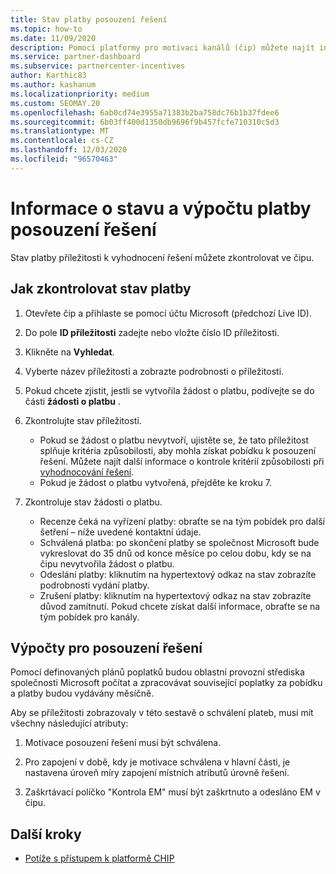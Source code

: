 ```yaml
---
title: Stav platby posouzení řešení
ms.topic: how-to
ms.date: 11/09/2020
description: Pomocí platformy pro motivaci kanálů (čip) můžete najít informace o možnostech hodnocení řešení, jejich výpočtech a jejich stavu platby.
ms.service: partner-dashboard
ms.subservice: partnercenter-incentives
author: Karthic83
ms.author: kashanum
ms.localizationpriority: medium
ms.custom: SEOMAY.20
ms.openlocfilehash: 6ab0cd74e3955a71383b2ba758dc76b1b37fdee6
ms.sourcegitcommit: 6b03ff400d1350db9696f9b457fcfe710310c5d3
ms.translationtype: MT
ms.contentlocale: cs-CZ
ms.lasthandoff: 12/03/2020
ms.locfileid: "96570463"
---
```

# <a name="solution-assessment-payment-status-and-calculation-info"></a>Informace o stavu a výpočtu platby posouzení řešení

Stav platby příležitosti k vyhodnocení řešení můžete zkontrolovat ve čipu.

## <a name="how-to-review-your-payment-status"></a>Jak zkontrolovat stav platby

1. Otevřete čip a přihlaste se pomocí účtu Microsoft (předchozí Live ID).
2. Do pole **ID příležitosti** zadejte nebo vložte číslo ID příležitosti.
3. Klikněte na **Vyhledat**.
4. Vyberte název příležitosti a zobrazte podrobnosti o příležitosti.
5. Pokud chcete zjistit, jestli se vytvořila žádost o platbu, podívejte se do části **žádosti o platbu** .
6. Zkontrolujte stav příležitosti.

    - Pokud se žádost o platbu nevytvoří, ujistěte se, že tato příležitost splňuje kritéria způsobilosti, aby mohla získat pobídku k posouzení řešení. Můžete najít další informace o kontrole kritérií způsobilosti při [vyhodnocování řešení](chip-solution-assessment.md).
    - Pokud je žádost o platbu vytvořená, přejděte ke kroku 7.
7. Zkontroluje stav žádosti o platbu.

    - Recenze čeká na vyřízení platby: obraťte se na tým pobídek pro další šetření – níže uvedené kontaktní údaje.
    - Schválená platba: po skončení platby se společnost Microsoft bude vykreslovat do 35 dnů od konce měsíce po celou dobu, kdy se na čipu nevytvořila žádost o platbu.
    -  Odeslání platby: kliknutím na hypertextový odkaz na stav zobrazíte podrobnosti vydání platby.
    - Zrušení platby: kliknutím na hypertextový odkaz na stav zobrazíte důvod zamítnutí. Pokud chcete získat další informace, obraťte se na tým pobídek pro kanály.

## <a name="calculations-for-solutions-assessment"></a>Výpočty pro posouzení řešení

Pomocí definovaných plánů poplatků budou oblastní provozní střediska společnosti Microsoft počítat a zpracovávat související poplatky za pobídku a platby budou vydávány měsíčně.

Aby se příležitosti zobrazovaly v této sestavě o schválení plateb, musí mít všechny následující atributy:

1. Motivace posouzení řešení musí být schválena.

1. Pro zapojení v době, kdy je motivace schválena v hlavní části, je nastavena úroveň míry zapojení místních atributů úrovně řešení.
 
1. Zaškrtávací políčko "Kontrola EM" musí být zaškrtnuto a odesláno EM v čipu.

## <a name="next-steps"></a>Další kroky

- [Potíže s přístupem k platformě CHIP](chip-access-trouble.md) 
